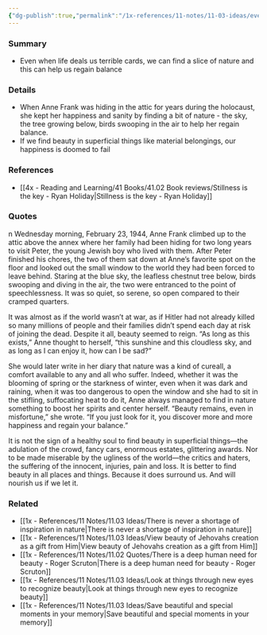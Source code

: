```yaml
---
{"dg-publish":true,"permalink":"/1x-references/11-notes/11-03-ideas/even-in-adversity-find-beauty-in-nature/","title":"Even in adversity, find beauty in nature","created":"2024-03-13T21:11:38.857+03:00","updated":"2024-03-13T21:16:16.778+03:00"}
---
```



### Summary
- Even when life deals us terrible cards, we can find a slice of nature and this can help us regain balance

### Details
- When Anne Frank was hiding in the attic for years during the holocaust, she kept her happiness and sanity by finding a bit of nature - the sky, the tree growing below, birds swooping in the air to help her regain balance.
- If we find beauty in superficial things like material belongings, our happiness is doomed to fail

### References
- [[4x - Reading and Learning/41 Books/41.02 Book reviews/Stillness is the key - Ryan Holiday\|Stillness is the key - Ryan Holiday]]

### Quotes
n Wednesday morning, February 23, 1944, Anne Frank climbed up to the attic above the annex where her family had been hiding for two long years to visit Peter, the young Jewish boy who lived with them. After Peter finished his chores, the two of them sat down at Anne’s favorite spot on the floor and looked out the small window to the world they had been forced to leave behind. Staring at the blue sky, the leafless chestnut tree below, birds swooping and diving in the air, the two were entranced to the point of speechlessness. It was so quiet, so serene, so open compared to their cramped quarters.

It was almost as if the world wasn’t at war, as if Hitler had not already killed so many millions of people and their families didn’t spend each day at risk of joining the dead. Despite it all, beauty seemed to reign. “As long as this exists,” Anne thought to herself, “this sunshine and this cloudless sky, and as long as I can enjoy it, how can I be sad?”

She would later write in her diary that nature was a kind of cureall, a comfort available to any and all who suffer. Indeed, whether it was the blooming of spring or the starkness of winter, even when it was dark and raining, when it was too dangerous to open the window and she had to sit in the stifling, suffocating heat to do it, Anne always managed to find in nature something to boost her spirits and center herself. “Beauty remains, even in misfortune,” she wrote. “If you just look for it, you discover more and more happiness and regain your balance.”

It is not the sign of a healthy soul to find beauty in superficial things—the adulation of the crowd, fancy cars, enormous estates, glittering awards. Nor to be made miserable by the ugliness of the world—the critics and haters, the suffering of the innocent, injuries, pain and loss. It is better to find beauty in all places and things. Because it does surround us. And will nourish us if we let it.


### Related
- [[1x - References/11 Notes/11.03 Ideas/There is never a shortage of inspiration in nature\|There is never a shortage of inspiration in nature]]
- [[1x - References/11 Notes/11.03 Ideas/View beauty of Jehovahs creation as a gift from Him\|View beauty of Jehovahs creation as a gift from Him]]
- [[1x - References/11 Notes/11.02 Quotes/There is a deep human need for beauty - Roger Scruton\|There is a deep human need for beauty - Roger Scruton]]
- [[1x - References/11 Notes/11.03 Ideas/Look at things through new eyes to recognize beauty\|Look at things through new eyes to recognize beauty]]
- [[1x - References/11 Notes/11.03 Ideas/Save beautiful and special moments in your memory\|Save beautiful and special moments in your memory]]